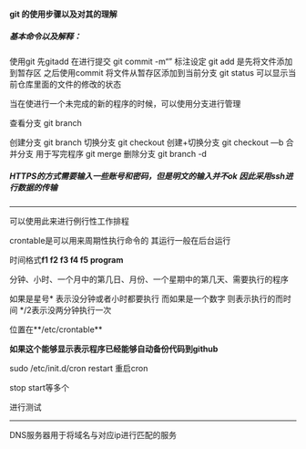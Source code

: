 #### git 的使用步骤以及对其的理解

##### 基本命令以及解释：

使用git 先gitadd 在进行提交 git commit -m“” 标注设定
git add 是先将文件添加到暂存区 之后使用commit 将文件从暂存区添加到当前分支
git status 可以显示当前仓库里面的文件的修改的状态

当在使进行一个未完成的新的程序的时候，可以使用分支进行管理

查看分支 git branch

创建分支 git branch <name>
切换分支 git checkout <name>
创建+切换分支 git checkout —b<name>
合并分支 用于写完程序 git merge<name>
删除分支 git branch -d <name>

##### HTTPS的方式需要输入一些账号和密码，但是明文的输入并不ok 因此采用ssh进行数据的传输







****



可以使用此来进行例行性工作排程

crontable是可以用来周期性执行命令的 其运行一般在后台运行	

时间格式**f1 f2 f3 f4 f5 program** 

分钟、小时、一个月中的第几日、月份、一个星期中的第几天、需要执行的程序

如果是星号* 表示没分钟或者小时都要执行 而如果是一个数字 则表示执行的而时间 */2表示没两分钟执行一次

位置在**/etc/crontable**

**如果这个能够显示表示程序已经能够自动备份代码到github**

sudo /etc/init.d/cron restart 重启cron

stop start等多个

进行测试





****

DNS服务器用于将域名与对应ip进行匹配的服务